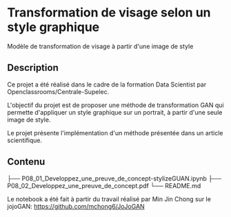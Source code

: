# Transformation de visage selon un style graphique
Modèle de transformation de visage à partir d'une image de style

## Description
Ce projet a été réalisé dans le cadre de la formation Data Scientist par Openclassrooms/Centrale-Supelec.  

L'objectif du projet est de proposer une méthode de transformation GAN qui permette d'appliquer un style graphique sur un portrait, à partir d'une seule image de style.

Le projet présente l'implémentation d'un méthode présentée dans un article scientifique.

## Contenu
├── P08_01_Developpez_une_preuve_de_concept-stylizeGUAN.ipynb
├── P08_02_Developpez_une_preuve_de_concept.pdf
└── README.md     

Le notebook a été fait à partir du travail réalisé par Min Jin Chong sur le jojoGAN: https://github.com/mchong6/JoJoGAN
